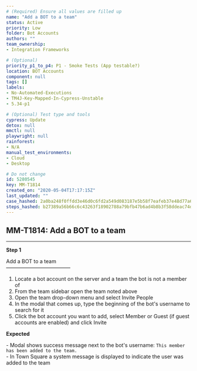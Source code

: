 ```yaml
---
# (Required) Ensure all values are filled up
name: "Add a BOT to a team"
status: Active
priority: Low
folder: Bot Accounts
authors: ""
team_ownership: 
- Integration Frameworks

# (Optional)
priority_p1_to_p4: P1 - Smoke Tests (App testable?)
location: BOT Accounts
component: null
tags: []
labels: 
- No-Automated-Executions
- TM4J-Key-Mapped-In-Cypress-Unstable
- 5.34-p1

# (Optional) Test type and tools
cypress: Update
detox: null
mmctl: null
playwright: null
rainforest: 
- N/A
manual_test_environments: 
- Cloud
- Desktop

# Do not change
id: 5280545
key: MM-T1814
created_on: "2020-05-04T17:17:15Z"
last_updated: ""
case_hashed: 2a0ba248f0ffdd3e46d0c6fd2a549d083187e5b58f7eafeb37e48d77a617a751db9e4d8d96ab59d4cf15faa953491de6
steps_hashed: b27389a56b66c6c43263f18902788a79bfb47b6ad4b8b3f58ddeac74df871d037a4db5f4f3227f603231797b7f6bca5c
---
```


<!-- (Auto-generated) Based on frontmatter's "key" and "name" -->

## MM-T1814: Add a BOT to a team

---

**Step 1**

Add a BOT to a team\
–––––––––––––––––––––––––

1. Locate a bot account on the server and a team the bot is not a member of
2. From the team sidebar open the team noted above
3. Open the team drop-down menu and select Invite People
4. In the modal that comes up, type the beginning of the bot's username to search for it
5. Click the bot account you want to add, select Member or Guest (if guest accounts are enabled) and click Invite

**Expected**

\- Modal shows success message next to the bot's username: `This member has been added to the team.`\
\- In Town Square a system message is displayed to indicate the user was added to the team
